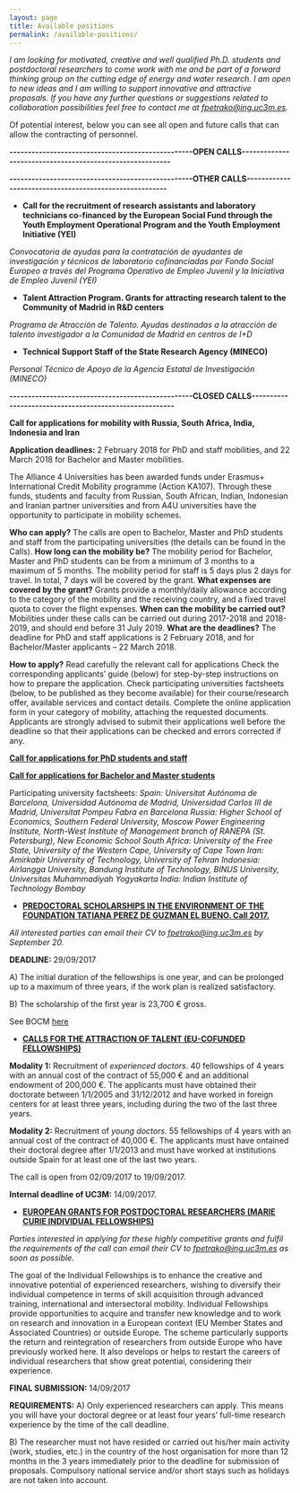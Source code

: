 ```yaml
---
layout: page
title: Available positions
permalink: /available-positions/
---
```


*I am looking for  motivated, creative and well qualified Ph.D. students and postdoctoral researchers to come work with me and be part of a forward thinking group on the cutting edge of energy and water research. I am open to new ideas and I am willing to support innovative and attractive proposals. If you have any further questions or suggestions related to collaboration possibilities feel free to contact me at fpetrako@ing.uc3m.es.*

Of potential interest, below you can see all open and future calls that can allow the contracting of personnel. 

**--------------------------------------------------OPEN CALLS---------------------------------------------------------**




**--------------------------------------------------OTHER CALLS-------------------------------------------------------**

- **Call for the recruitment of research assistants and laboratory technicians co-financed by the European Social Fund through the Youth Employment Operational Program and the Youth Employment Initiative (YEI)**

*Convocatoria de ayudas para la contratación de ayudantes de investigación y técnicos de laboratorio cofinanciadas por Fondo Social Europeo a través del Programa Operativo de Empleo Juvenil y la Iniciativa de Empleo Juvenil (YEI)*


- **Talent Attraction Program. Grants for attracting research talent to the Community of Madrid in R&D centers**

*Programa de Atracción de Talento. Ayudas destinadas a la atracción de talento investigador a la Comunidad de Madrid en centros de I+D*


- **Technical Support Staff of the State Research Agency (MINECO)**

*Personal Técnico de Apoyo de la Agencia Estatal de Investigación (MINECO)*

**--------------------------------------------------CLOSED CALLS-------------------------------------------------------**

**Call for applications for mobility with Russia, South Africa, India, Indonesia and Iran**

**Application deadlines:** 2 February 2018 for PhD and staff mobilities, and 22 March 2018 for Bachelor and Master mobilities.

The Alliance 4 Universities has been awarded funds under Erasmus+ International Credit Mobility programme (Action KA107). Through these funds, students and faculty from Russian, South African, Indian, Indonesian and Iranian partner universities and from A4U universities have the opportunity to participate in mobility schemes.

**Who can apply?** The calls are open to Bachelor, Master and PhD students and staff from the participating universities (the details can be found in the Calls).
**How long can the mobility be?** The mobility period for Bachelor, Master and PhD students can be from a minimum of 3 months to a maximum of 5 months. The mobility period for staff is 5 days plus 2 days for travel. In total, 7 days will be covered by the grant.
**What expenses are covered by the grant?** Grants provide a monthly/daily allowance according to the category of the mobility and the receiving country, and a fixed travel quota to cover the flight expenses.
**When can the mobility be carried out?** Mobilities under these calls can be carried out during 2017-2018 and 2018-2019, and should end before 31 July 2019.
**What are the deadlines?** The deadline for PhD and staff applications is 2 February 2018, and for Bachelor/Master applicants – 22 March 2018.

**How to apply?**
Read carefully the relevant call for applications
Check the corresponding applicants’ guide (below) for step-by-step instructions on how to prepare the application.
Check participating universities factsheets (below, to be published as they become available) for their course/research offer, available services and contact details.
Complete the online application form in your category of mobility, attaching the requested documents. Applicants are strongly advised to submit their applications well before the deadline so that their applications can be checked and errors corrected if any.

**[Call for applications for PhD students and staff](http://alliance4universities.eu/wp-content/uploads/2017/11/KA107-2017-Call-Guidelines-for-PhD-students-and-staff.pdf)**

**[Call for applications for Bachelor and Master students](http://alliance4universities.eu/wp-content/uploads/2017/12/KA107-2017-Call-Guidelines-for-Bachelor-and-Master-students.pdf)**

Participating university factsheets:
*Spain: Universitat Autónoma de Barcelona, Universidad Autónoma de Madrid, Universidad Carlos III de Madrid, Universitat Pompeu Fabra en Barcelona
Russia: Higher School of Economics, Southern Federal University, Moscow Power Engineering Institute, North-West Institute of Management branch of RANEPA (St. Petersburg), New Economic School
South Africa: University of the Free State, University of the Western Cape, University of Cape Town
Iran: Amirkabir University of Technology, University of Tehran
Indonesia: Airlangga University, Bandung Institute of Technology, BINUS University, Universitas Muhammadiyah Yogyakarta
India: Indian Institute of Technology Bombay*

- **[PREDOCTORAL SCHOLARSHIPS IN THE ENVIRONMENT OF THE FOUNDATION TATIANA PEREZ DE GUZMAN EL BUENO. Call 2017.](http://fundaciontatianapgb.org/convocatorias/becas-investigacion/convocatoria-becas-predoctorales-medioambiente-2017/)**

_All interested parties can email their CV to fpetrako@ing.uc3m.es by September 20._

**DEADLINE:** 29/09/2017   

A) The initial duration of the fellowships is one year, and can be prolonged up to a maximum of three years, if the work plan is realized satisfactory.

B) The scholarship of the first year is 23,700 € gross. 

See BOCM [here](http://fundaciontatianapgb.org/wp-content/uploads/2017/07/F.TATIANA_Convocatoria-Beca-mediambiente-2017_03.pdf)

- **[CALLS FOR THE ATTRACTION OF TALENT (EU-COFUNDED FELLOWSHIPS)](https://gestiona3.madrid.org/quadrivium/portal/portals/0/documentacion/talento/Orden_3112_2017_Talento.pdf/)**

**Modality 1:** Recruitment of _experienced doctors_. 40 fellowships of 4 years with an annual cost of the contract of 55,000 € and an additional endowment of 200,000 €. The applicants must have obtained their doctorate between 1/1/2005 and 31/12/2012 and have worked in foreign centers for at least three years, including during the two of the last three years.

**Modality 2:** Recruitment of _young doctors_. 55 fellowships of 4 years with an annual cost of the contract of 40,000 €. The applicants must have ontained their doctoral degree after 1/1/2013 and must have worked at institutions outside Spain for at least one of the last two years.


The call is open from 02/09/2017 to 19/09/2017. 

**Internal deadline of UC3M:** 14/09/2017.


- **[EUROPEAN GRANTS FOR POSTDOCTORAL RESEARCHERS (MARIE CURIE INDIVIDUAL FELLOWSHIPS)](http://ec.europa.eu/research/participants/portal/desktop/en/opportunities/h2020/calls/h2020-msca-if-2017.html#c,topics=callIdentifier/t/H2020-MSCA-IF-2017/1/1/1/default-group&callStatus/t/Forthcoming/1/1/0/default-group&callStatus/t/Open/1/1/0/default-group&callStatus/t/Closed/1/1/0/default-group&+identifier/desc)**

_Parties interested in applying for these highly competitive grants and fulfil the requirements of the call can email their CV to fpetrako@ing.uc3m.es as soon as possible._

The goal of the Individual Fellowships is to enhance the creative and innovative potential of experienced researchers, wishing to diversify their individual competence in terms of skill acquisition through advanced training, international and intersectoral mobility. Individual Fellowships provide opportunities to acquire and transfer new knowledge and to work on research and innovation in a European context (EU Member States and Associated Countries) or outside Europe. The scheme particularly supports the return and reintegration of researchers from outside Europe who have previously worked here. It also develops or helps to restart the careers of individual researchers that show great potential, considering their experience.

**FINAL SUBMISSION:** 14/09/2017   

**REQUIREMENTS:**
A) Only experienced researchers can apply. This means you will have your doctoral degree or at least four years’ full-time research experience by the time of the call deadline.

B) The researcher must not have resided or carried out his/her main activity (work, studies, etc.) in the country of the host organisation for more than 12 months in the 3 years immediately prior to the deadline for submission of proposals. Compulsory national service and/or short stays such as holidays are not taken into account. 


